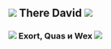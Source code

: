 ## ![](https://static.wikia.nocookie.net/dota2_gamepedia/images/1/16/Emoticon_Ranked_Top1.png/revision/latest?cb=20190130004827) There David ![](https://static.wikia.nocookie.net/dota2_gamepedia/images/1/16/Emoticon_Ranked_Top1.png/revision/latest?cb=20190130004827)
### ![](https://static.wikia.nocookie.net/dota2_gamepedia/images/6/67/Emoticon_observer_ward.gif/revision/latest?cb=20170506230840) Exort, Quas и Wex ![](https://static.wikia.nocookie.net/dota2_gamepedia/images/6/67/Emoticon_observer_ward.gif/revision/latest?cb=20170506230840)
<h2 align='center'></h2> 
